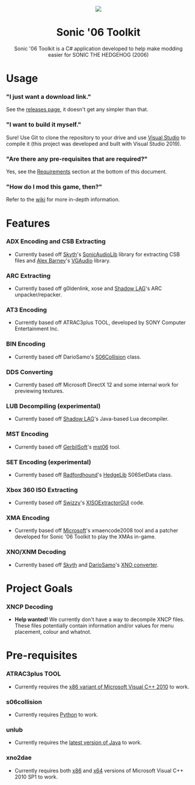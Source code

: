 <p align="center">
    <a href="https://github.com/HyperPolygon64/Sonic-06-Toolkit/blob/master/">
        <img src="https://github.com/HyperPolygon64/Sonic-06-Toolkit/blob/master/logo_small.png" />
    </a>
</p>

<h1 align="center">Sonic '06 Toolkit</h1>

<p align="center">Sonic '06 Toolkit is a C# application developed to help make modding easier for SONIC THE HEDGEHOG (2006)</p>

# Usage
### "I just want a download link."
See the [releases page](https://github.com/HyperPolygon64/Sonic-06-Toolkit/releases), it doesn't get any simpler than that.

### "I want to build it myself."
Sure! Use Git to clone the repository to your drive and use [Visual Studio](https://visualstudio.microsoft.com/) to compile it (this project was developed and built with Visual Studio 2019).

### "Are there any pre-requisites that are required?"
Yes, see the [Requirements](https://github.com/HyperPolygon64/Sonic-06-Toolkit#requirements) section at the bottom of this document.

### "How do I mod this game, then?"
Refer to the [wiki](https://github.com/HyperPolygon64/Sonic-06-Toolkit/wiki) for more in-depth information.

# Features
### ADX Encoding and CSB Extracting
- Currently based off [Skyth](https://github.com/blueskythlikesclouds)'s [SonicAudioLib](https://github.com/blueskythlikesclouds/SonicAudioTools) library for extracting CSB files and [Alex Barney](https://github.com/Thealexbarney)'s [VGAudio](https://github.com/Thealexbarney/VGAudio) library.

### ARC Extracting
- Currently based off g0ldenlink, xose and [Shadow LAG](https://github.com/lllsondowlll)'s ARC unpacker/repacker.

### AT3 Encoding
- Currently based off ATRAC3plus TOOL, developed by SONY Computer Entertainment Inc.

### BIN Encoding
- Currently based off DarioSamo's [S06Collision](https://github.com/DarioSamo/libgens-sonicglvl/blob/master/src/LibS06/S06Collision.cpp) class.

### DDS Converting
- Currently based off Microsoft DirectX 12 and some internal work for previewing textures.

### LUB Decompiling (experimental)
- Currently based off [Shadow LAG](https://github.com/lllsondowlll)'s Java-based Lua decompiler.

### MST Encoding
- Currently based off [GerbilSoft](https://github.com/GerbilSoft)'s [mst06](https://github.com/GerbilSoft/mst06) tool.

### SET Encoding (experimental)
- Currently based off [Radfordhound](https://github.com/Radfordhound)'s [HedgeLib](https://github.com/Radfordhound/HedgeLib) S06SetData class.

### Xbox 360 ISO Extracting
- Currently based off [Swizzy](https://github.com/Swizzy)'s [XISOExtractorGUI](https://github.com/Swizzy/XISOExtractorGUI) code.

### XMA Encoding
- Currently based off [Microsoft](https://www.microsoft.com/en-gb)'s xmaencode2008 tool and a patcher developed for Sonic '06 Toolkit to play the XMAs in-game.

### XNO/XNM Decoding
- Currently based off [Skyth](https://github.com/blueskythlikesclouds) and [DaríoSamo](https://github.com/DarioSamo)'s [XNO converter](https://github.com/blueskythlikesclouds/SkythTools/blob/master/Sonic%20'06/xno2dae.exe).

# Project Goals
### XNCP Decoding
- <b>Help wanted!</b> We currently don't have a way to decompile XNCP files. These files potentially contain information and/or values for menu placement, colour and whatnot.

# Pre-requisites
### ATRAC3plus TOOL
- Currently requires the [x86 variant of Microsoft Visual C++ 2010](https://www.microsoft.com/en-us/download/details.aspx?id=5555) to work.

### s06collision
- Currently requires [Python](https://www.python.org/downloads/windows/) to work.

### unlub
- Currently requires the [latest version of Java](https://www.java.com/en/download/) to work.

### xno2dae
- Currently requires both [x86](https://www.microsoft.com/de-de/download/details.aspx?id=8328) and [x64](https://www.microsoft.com/en-us/download/details.aspx?id=13523) versions of Microsoft Visual C++ 2010 SP1 to work.
